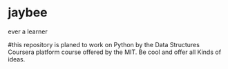 # jaybee
ever a learner

#this repository is planed to work
on Python by the Data Structures 
Coursera platform course offered 
by the MIT. Be cool and offer all 
Kinds of ideas.
